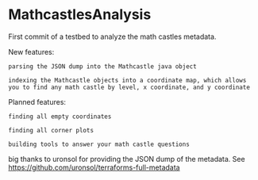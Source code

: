 # MathcastlesAnalysis

First commit of a testbed to analyze the math castles metadata. 

New features:

    parsing the JSON dump into the Mathcastle java object
    
    indexing the Mathcastle objects into a coordinate map, which allows you to find any math castle by level, x coordinate, and y coordinate

Planned features:

    finding all empty coordinates
    
    finding all corner plots
    
    building tools to answer your math castle questions


big thanks to uronsol for providing the JSON dump of the metadata. See https://github.com/uronsol/terraforms-full-metadata
